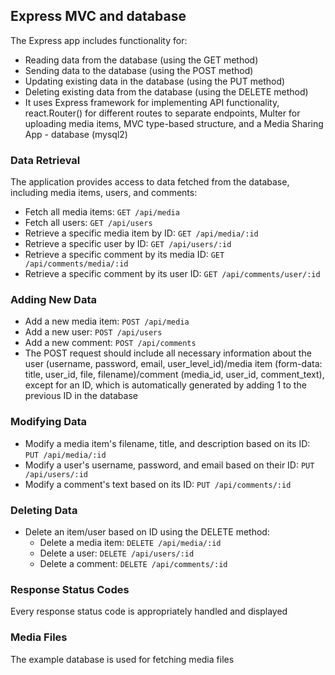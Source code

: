 ## Express MVC and database
The Express app includes functionality for:
- Reading data from the database (using the GET method)
- Sending data to the database (using the POST method)
- Updating existing data in the database (using the PUT method)
- Deleting existing data from the database (using the DELETE method)
- It uses Express framework for implementing API functionality, react.Router() for different routes to separate endpoints, Multer for uploading media items, MVC type-based structure, and a Media Sharing App - database (mysql2)

### Data Retrieval
The application provides access to data fetched from the database, including media items, users, and comments:
- Fetch all media items: `GET /api/media`
- Fetch all users: `GET /api/users`
- Retrieve a specific media item by ID: `GET /api/media/:id`
- Retrieve a specific user by ID: `GET /api/users/:id`
- Retrieve a specific comment by its media ID: `GET /api/comments/media/:id`
- Retrieve a specific comment by its user ID: `GET /api/comments/user/:id`

### Adding New Data
- Add a new media item: `POST /api/media`
- Add a new user: `POST /api/users`
- Add a new comment: `POST /api/comments`
- The POST request should include all necessary information about the user (username, password, email, user_level_id)/media item (form-data: title, user_id, file, filename)/comment (media_id, user_id, comment_text), except for an ID, which is automatically generated by adding 1 to the previous ID in the database

### Modifying Data
- Modify a media item's filename, title, and description based on its ID: `PUT /api/media/:id`
- Modify a user's username, password, and email based on their ID: `PUT /api/users/:id`
- Modify a comment's text based on its ID: `PUT /api/comments/:id`

### Deleting Data
- Delete an item/user based on ID using the DELETE method:
  - Delete a media item: `DELETE /api/media/:id`
  - Delete a user: `DELETE /api/users/:id`
  - Delete a comment: `DELETE /api/comments/:id`

### Response Status Codes
Every response status code is appropriately handled and displayed

### Media Files
The example database is used for fetching media files

